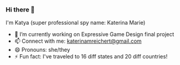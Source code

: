 ### Hi there 👋 
I'm Katya (super professional spy name: Katerina Marie)

- 🔭 I’m currently working on Expressive Game Design final project
- 📫 Connect with me: katerinamreichert@gmail.com
- 😄 Pronouns: she/they
- ⚡ Fun fact: I've traveled to 16 diff states and 20 diff countries!


<!--
**katyareichert/katyareichert** is a ✨ _special_ ✨ repository because its `README.md` (this file) appears on your GitHub profile.

Here are some ideas to get you started:

- 🔭 I’m currently working on ...
- 🌱 I’m currently learning ...
- 👯 I’m looking to collaborate on ...
- 🤔 I’m looking for help with ...
- 💬 Ask me about ...
- 📫 How to reach me: ...
- 😄 Pronouns: ...
- ⚡ Fun fact: ...
-->
